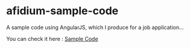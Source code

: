 # afidium-sample-code
A sample code using AngularJS, which I produce for a job application...

You can check it here : [Sample Code](http://afidium.mbelisaire.com/)
